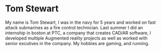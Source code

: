 <h1> Tom Stewart</h1>
<p> My name is Tom Stewart, I was in the navy for 5 years and worked on fast attack submarines as a fire control technician. Last summer I did an internship in boston at PTC,
a company that creates CAD/AR software, I developed multiple Augmented reality projects as well as worked with senior excutives in the company. My hobbies are gaming, and running.</p>
